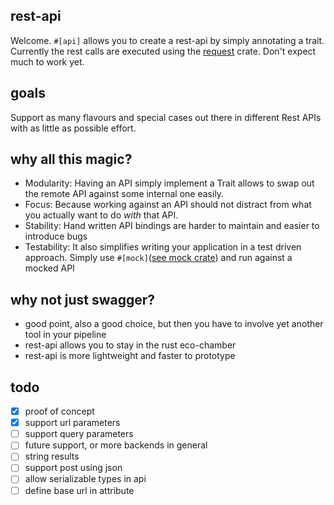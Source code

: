 ## rest-api
Welcome. `#[api]` allows you to create a rest-api by simply annotating a trait.
Currently the rest calls are executed using the [request](https://crates.io/crates/reqwest) crate.
Don't expect much to work yet.

## goals
Support as many flavours and special cases out there in different Rest APIs with as little as possible effort.

## why all this magic?

* Modularity: Having an API simply implement a Trait allows to swap out the remote API against some internal one easily.
* Focus: Because working against an API should not distract from what you actually want to do *with* that API.
* Stability: Hand written API bindings are harder to maintain and easier to introduce bugs
* Testability: It also simplifies writing your application in a test driven approach. Simply use `#[mock]`([see mock crate](https://github.com/carlosdp/mock_derive)) and run against a mocked API

## why not just swagger?

* good point, also a good choice, but then you have to involve yet another tool in your pipeline
* rest-api allows you to stay in the rust eco-chamber
* rest-api is more lightweight and faster to prototype

## todo

- [x] proof of concept
- [x] support url parameters
- [ ] support query parameters
- [ ] future support, or more backends in general
- [ ] string results
- [ ] support post using json
- [ ] allow serializable types in api
- [ ] define base url in attribute